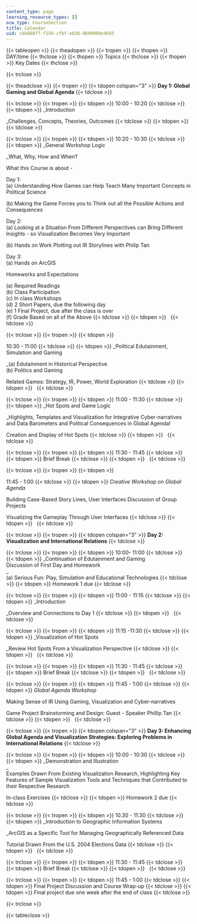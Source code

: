```yaml
---
content_type: page
learning_resource_types: []
ocw_type: CourseSection
title: Calendar
uid: cbb888f7-f156-cfbf-eb38-9699009e4693
---
```


{{< tableopen >}}
{{< theadopen >}}
{{< tropen >}}
{{< thopen >}}
DAY/time
{{< thclose >}}
{{< thopen >}}
Topics
{{< thclose >}}
{{< thopen >}}
Key Dates
{{< thclose >}}

{{< trclose >}}

{{< theadclose >}}
{{< tropen >}}
{{< tdopen colspan="3" >}}
**Day 1: Global Gaming and Global Agenda**
{{< tdclose >}}

{{< trclose >}}
{{< tropen >}}
{{< tdopen >}}
10:00 - 10:20
{{< tdclose >}}
{{< tdopen >}}
_Introduction  
  
_Challenges, Concepts, Theories, Outcomes
{{< tdclose >}}
{{< tdopen >}}
 
{{< tdclose >}}

{{< trclose >}}
{{< tropen >}}
{{< tdopen >}}
10:20 - 10:30
{{< tdclose >}}
{{< tdopen >}}
_General Workshop Logic  
  
_What, Why, How and When?  
  
What this Course is about -  
  
Day 1:  
(a) Understanding How Games can Help Teach Many Important Concepts in Political Science  
  
(b) Making the Game Forces you to Think out all the Possible Actions and Consequences  
  
Day 2:  
(a) Looking at a Situation From Different Perspectives can Bring Different Insights - so Visualization Becomes Very Important  
  
(b) Hands on Work Plotting out IR Storylines with Philip Tan  
  
Day 3:  
(a) Hands on ArcGIS  
  
Homeworks and Expectations  
  
(a) Required Readings  
(b) Class Participation  
(c) In class Workshops  
(d) 2 Short Papers, due the following day  
(e) 1 Final Project, due after the class is over  
(f) Grade Based on all of the Above
{{< tdclose >}}
{{< tdopen >}}
 
{{< tdclose >}}

{{< trclose >}}
{{< tropen >}}
{{< tdopen >}}
  
10:30 - 11:00
{{< tdclose >}}
{{< tdopen >}}
_Political Edutainment, Simulation and Gaming  
  
_(a) Edutainment in Historical Perspective  
(b) Politics and Gaming  
  
Related Games: Strategy, IR, Power, World Exploration
{{< tdclose >}}
{{< tdopen >}}
 
{{< tdclose >}}

{{< trclose >}}
{{< tropen >}}
{{< tdopen >}}
11:00 - 11:30
{{< tdclose >}}
{{< tdopen >}}
_Hot Spots and Game Logic  
  
_Highlights, Templates and Visualization for Integrative Cyber-narratives and Data Barometers and Political Consequences in Global Agenda!  
  
Creation and Display of Hot Spots
{{< tdclose >}}
{{< tdopen >}}
 
{{< tdclose >}}

{{< trclose >}}
{{< tropen >}}
{{< tdopen >}}
11:30 - 11:45
{{< tdclose >}}
{{< tdopen >}}
Brief Break
{{< tdclose >}}
{{< tdopen >}}
 
{{< tdclose >}}

{{< trclose >}}
{{< tropen >}}
{{< tdopen >}}
  
11:45 - 1:00
{{< tdclose >}}
{{< tdopen >}}
_Creative Workshop on Global Agenda_  
  
Building Case-Based Story Lines, User Interfaces Discussion of Group Projects  
  
Visualizing the Gameplay Through User Interfaces
{{< tdclose >}}
{{< tdopen >}}
 
{{< tdclose >}}

{{< trclose >}}
{{< tropen >}}
{{< tdopen colspan="3" >}}
**Day 2: Visualization and International Relations**
{{< tdclose >}}

{{< trclose >}}
{{< tropen >}}
{{< tdopen >}}
10:00- 11:00
{{< tdclose >}}
{{< tdopen >}}
_Continuation of Edutainment and Gaming  
Discussion of First Day and Homework  
_  
(a) Serious Fun: Play, Simulation and Educational Technologies
{{< tdclose >}}
{{< tdopen >}}
Homework 1 due
{{< tdclose >}}

{{< trclose >}}
{{< tropen >}}
{{< tdopen >}}
11:00 - 11:15
{{< tdclose >}}
{{< tdopen >}}
_Introduction  
  
_Overview and Connections to Day 1
{{< tdclose >}}
{{< tdopen >}}
 
{{< tdclose >}}

{{< trclose >}}
{{< tropen >}}
{{< tdopen >}}
11:15 -11:30
{{< tdclose >}}
{{< tdopen >}}
_Visualization of Hot Spots  
  
_Review Hot Spots From a Visualization Perspective
{{< tdclose >}}
{{< tdopen >}}
 
{{< tdclose >}}

{{< trclose >}}
{{< tropen >}}
{{< tdopen >}}
11:30 - 11:45
{{< tdclose >}}
{{< tdopen >}}
Brief Break
{{< tdclose >}}
{{< tdopen >}}
 
{{< tdclose >}}

{{< trclose >}}
{{< tropen >}}
{{< tdopen >}}
11:45 - 1:00
{{< tdclose >}}
{{< tdopen >}}
_Global Agenda Workshop_  
  
Making Sense of IR Using Gaming, Visualization and Cyber-narratives  
  
Game Project Brainstorming and Design: Guest - Speaker Phillip Tan
{{< tdclose >}}
{{< tdopen >}}
 
{{< tdclose >}}

{{< trclose >}}
{{< tropen >}}
{{< tdopen colspan="3" >}}
**Day 3: Enhancing Global Agenda and Visualization Strategies: Exploring Problems in International Relations**
{{< tdclose >}}

{{< trclose >}}
{{< tropen >}}
{{< tdopen >}}
10:00 - 10:30
{{< tdclose >}}
{{< tdopen >}}
_Demonstration and Illustration  
_  
Examples Drawn From Existing Visualization Research, Highlighting Key Features of Sample Visualization Tools and Techniques that Contributed to their Respective Research  
  
In-class Exercises
{{< tdclose >}}
{{< tdopen >}}
Homework 2 due
{{< tdclose >}}

{{< trclose >}}
{{< tropen >}}
{{< tdopen >}}
10.30 - 11:30
{{< tdclose >}}
{{< tdopen >}}
_Introduction to Geographic Information Systems  
  
_ArcGIS as a Specific Tool for Managing Geographically Referenced Data  
  
Tutorial Drawn From the U.S. 2004 Elections Data
{{< tdclose >}}
{{< tdopen >}}
 
{{< tdclose >}}

{{< trclose >}}
{{< tropen >}}
{{< tdopen >}}
11:30 - 11:45
{{< tdclose >}}
{{< tdopen >}}
Brief Break
{{< tdclose >}}
{{< tdopen >}}
 
{{< tdclose >}}

{{< trclose >}}
{{< tropen >}}
{{< tdopen >}}
11:45 - 1:00
{{< tdclose >}}
{{< tdopen >}}
Final Project Discussion and Course Wrap-up
{{< tdclose >}}
{{< tdopen >}}
Final project due one week after the end of class
{{< tdclose >}}

{{< trclose >}}

{{< tableclose >}}